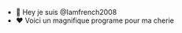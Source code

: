 - 👋 Hey je suis @Iamfrench2008
- ❤️ Voici un magnifique programe pour ma cherie
<!---
Iamfrench2008/Iamfrench2008 is a ✨ special ✨ repository because its `README.md` (this file) appears on your GitHub profile.
You can click the Preview link to take a look at your changes.
--->
